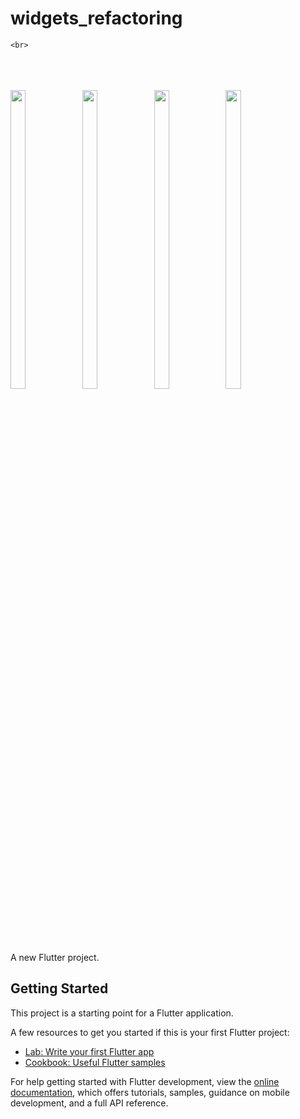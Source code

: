 # widgets_refactoring




    <br>
  <br>
  </br>
</br>
  
   <img src = "https://github.com/mayuuu05/ui_small_parts/assets/149376263/72d95fcd-ab12-49db-9fd6-3ce9d5d7edd7       " width=22% height=35% >
   <img src = "https://github.com/mayuuu05/ui_small_parts/assets/149376263/5a41284a-bca0-482e-940e-80647e7c4280       " width=22% height=35% >
   <img src = "https://github.com/mayuuu05/ui_small_parts/assets/149376263/d9379c94-5880-4cff-a4c4-592d7b866ee2    " width=22% height=35% >
   <img src = "https://github.com/mayuuu05/ui_small_parts/assets/149376263/275de905-ad8c-4cc8-ae0d-d0927728bec0    " width=22% height=35% >

</p>

A new Flutter project.

## Getting Started

This project is a starting point for a Flutter application.

A few resources to get you started if this is your first Flutter project:

- [Lab: Write your first Flutter app](https://docs.flutter.dev/get-started/codelab)
- [Cookbook: Useful Flutter samples](https://docs.flutter.dev/cookbook)

For help getting started with Flutter development, view the
[online documentation](https://docs.flutter.dev/), which offers tutorials,
samples, guidance on mobile development, and a full API reference.

